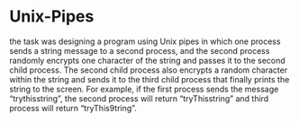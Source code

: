 # Unix-Pipes


the task was designing a program using Unix pipes in which one process sends a string message to a second process, and the second process randomly encrypts one character of the string and passes it to the second child process. 
The second child process also encrypts a random character within the string and sends it to the third child process that finally prints the string to the screen.
For example, if the first process sends the message “trythisstring”, the second process will return “tryThisstring” and third process will return “tryThis9tring”.


